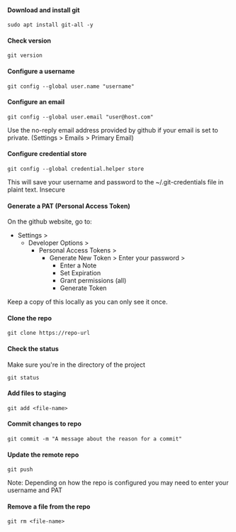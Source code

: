 #### Download and install git
``` shell
sudo apt install git-all -y
```

#### Check version
``` shell
git version
```

#### Configure a username
``` shell
git config --global user.name "username"
```

#### Configure an email
``` Shell
git config --global user.email "user@host.com"
```
Use the no-reply email address provided by github if your email is set to private. (Settings > Emails > Primary Email)

#### Configure credential store
``` shell
git config --global credential.helper store
```
This will save your username and password to the ~/.git-credentials file in plaint text. Insecure

#### Generate a PAT (Personal Access Token)
On the github website, go to:
- Settings > 
	- Developer Options > 
		- Personal Access Tokens > 
			- Generate New Token > Enter your password >
				- Enter a Note
				- Set Expiration
				- Grant permissions (all)
				- Generate Token

 Keep a copy of this locally as you can only see it once. 

#### Clone the repo
``` shell
git clone https://repo-url
```

#### Check the status
Make sure you're in the directory of the project
``` shell
git status
```

#### Add files to staging
``` shell
git add <file-name>
```

#### Commit changes to repo
``` Shell
git commit -m "A message about the reason for a commit"
```

#### Update the remote repo
``` Shell
git push
```
Note: Depending on how the repo is configured you may need to enter your username and PAT

#### Remove a file from the repo
```
git rm <file-name>
```

